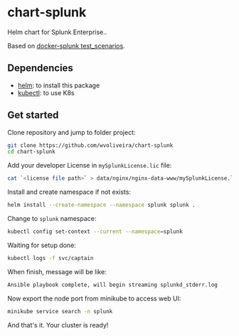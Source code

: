# chart-splunk

Helm chart for Splunk Enterprise..

Based on [docker-splunk test_scenarios](https://github.com/splunk/docker-splunk).

## Dependencies

- [helm](https://helm.sh/): to install this package
- [kubectl](https://kubernetes.io/docs/tasks/tools/): to use K8s

## Get started

Clone repository and jump to folder project:

```bash
git clone https://github.com/wvoliveira/chart-splunk
cd chart-splunk
```

Add your developer License in `mySplunkLicense.lic` file:

```bash
cat `<license file path>` > data/nginx/nginx-data-www/mySplunkLicense.lic
```

Install and create namespace if not exists:

```bash
helm install --create-namespace --namespace splunk splunk .
```

Change to `splunk` namespace:

```bash
kubectl config set-context --current --namespace=splunk
```

Waiting for setup done:

```bash
kubectl logs -f svc/captain
```

When finish, message will be like:

```txt
Ansible playbook complete, will begin streaming splunkd_stderr.log
```

Now export the node port from minikube to access web UI:

```bash
minikube service search -n splunk
```

And that's it. Your cluster is ready!
